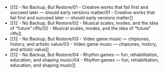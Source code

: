 - [[12 - No Backup, But Restore/01 - Creative works that fail first and succeed later — should early versions matter/01 - Creative works that fail first and succeed later — should early versions matter]]
- [[12 - No Backup, But Restore/02 - Musical scales, modes, and the idea of “future” riffs/02 - Musical scales, modes, and the idea of “future” riffs]]
- [[12 - No Backup, But Restore/03 - Video game music — chiptunes, history, and artistic value/03 - Video game music — chiptunes, history, and artistic value]]
- [[12 - No Backup, But Restore/04 - Rhythm games — fun, rehabilitation, education, and shaping music/04 - Rhythm games — fun, rehabilitation, education, and shaping music]]

